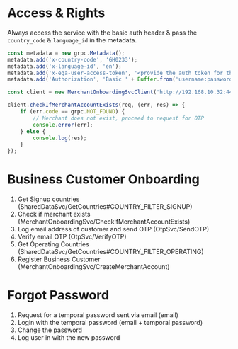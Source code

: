 # Access & Rights

Always access the service with the basic auth header & pass the `country_code` & `language_id` in the metadata.

```javascript
const metadata = new grpc.Metadata();
metadata.add('x-country-code', 'GH0233');
metadata.add('x-language-id', 'en');
metadata.add('x-ega-user-access-token', '<provide the auth token for the current user>');
metadata.add('Authorization', 'Basic ' + Buffer.from('username:password').toString('base64'));

const client = new MerchantOnboardingSvcClient('http://192.168.10.32:443', null, null);

```

```ts
client.checkIfMerchantAccountExists(req, (err, res) => {
    if (err.code == grpc.NOT_FOUND) {
        // Merchant does not exist, proceed to request for OTP
        console.error(err);
    } else {
        console.log(res);
    }
});

```

# Business Customer Onboarding

1. Get Signup countries (SharedDataSvc/GetCountries#COUNTRY_FILTER_SIGNUP)
2. Check if merchant exists (MerchantOnboardingSvc/CheckIfMerchantAccountExists)
3. Log email address of customer and send OTP (OtpSvc/SendOTP)
4. Verify email OTP (OtpSvc/VerifyOTP)
5. Get Operating Countries (SharedDataSvc/GetCountries#COUNTRY_FILTER_OPERATING)
6. Register Business Customer (MerchantOnboardingSvc/CreateMerchantAccount)

# Forgot Password

1. Request for a temporal password sent via email (email)
2. Login with the temporal password (email + temporal password)
3. Change the password
4. Log user in with the new password